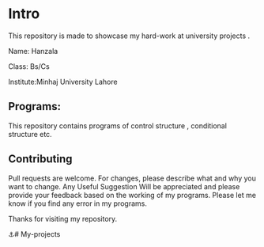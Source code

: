 # Intro

This repository is made to showcase  my hard-work at university projects .

Name: Hanzala 

Class: Bs/Cs

Institute:Minhaj University Lahore

## Programs:

This repository contains programs of control structure , conditional structure etc.


## Contributing

Pull requests are welcome. For changes, please describe what and why you want to change. Any Useful Suggestion Will be appreciated and please provide your feedback based on the working of my programs. Please let me know if you find any error in my programs.

Thanks for visiting my repository.

⚓# My-projects
